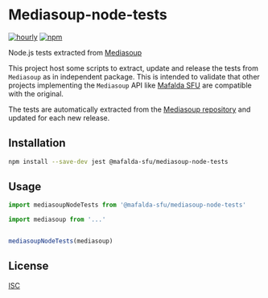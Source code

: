 # Mediasoup-node-tests

[![hourly](https://github.com/Mafalda-SFU/Mediasoup-node-tests/actions/workflows/hourly.yml/badge.svg)](https://github.com/Mafalda-SFU/Mediasoup-node-tests/actions/workflows/hourly.yml)
[![npm](https://img.shields.io/npm/v/@mafalda-sfu/mediasoup-node-tests.svg)](https://www.npmjs.com/package/@mafalda-sfu/mediasoup-node-tests)

Node.js tests extracted from [Mediasoup](https://mediasoup.org/)

This project host some scripts to extract, update and release the tests from
`Mediasoup` as in independent package. This is intended to validate that other
projects implementing the `Mediasoup` API like [Mafalda SFU](https://mafalda.io)
are compatible with the original.

The tests are automatically extracted from the
[Mediasoup repository](https://github.com/versatica/mediasoup) and updated for
each new release.

## Installation

```sh
npm install --save-dev jest @mafalda-sfu/mediasoup-node-tests
```

## Usage

```js
import mediasoupNodeTests from '@mafalda-sfu/mediasoup-node-tests'

import mediasoup from '...'


mediasoupNodeTests(mediasoup)
```

## License

[ISC](./LICENSE)
